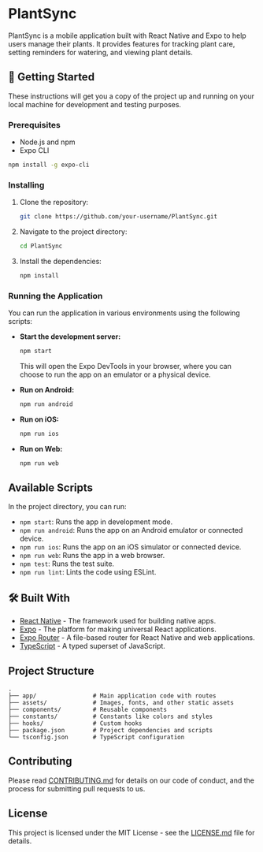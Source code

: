 # PlantSync

PlantSync is a mobile application built with React Native and Expo to help users manage their plants. It provides features for tracking plant care, setting reminders for watering, and viewing plant details.

## 🚀 Getting Started

These instructions will get you a copy of the project up and running on your local machine for development and testing purposes.

### Prerequisites

- Node.js and npm
- Expo CLI

```bash
npm install -g expo-cli
```

### Installing

1. Clone the repository:
   ```bash
   git clone https://github.com/your-username/PlantSync.git
   ```
2. Navigate to the project directory:
   ```bash
   cd PlantSync
   ```
3. Install the dependencies:
   ```bash
   npm install
   ```

### Running the Application

You can run the application in various environments using the following scripts:

- **Start the development server:**
  ```bash
  npm start
  ```
  This will open the Expo DevTools in your browser, where you can choose to run the app on an emulator or a physical device.

- **Run on Android:**
  ```bash
  npm run android
  ```

- **Run on iOS:**
  ```bash
  npm run ios
  ```

- **Run on Web:**
  ```bash
  npm run web
  ```

## Available Scripts

In the project directory, you can run:

- `npm start`: Runs the app in development mode.
- `npm run android`: Runs the app on an Android emulator or connected device.
- `npm run ios`: Runs the app on an iOS simulator or connected device.
- `npm run web`: Runs the app in a web browser.
- `npm test`: Runs the test suite.
- `npm run lint`: Lints the code using ESLint.

## 🛠️ Built With

- [React Native](https://reactnative.dev/) - The framework used for building native apps.
- [Expo](https://expo.dev/) - The platform for making universal React applications.
- [Expo Router](https://expo.github.io/router/) - A file-based router for React Native and web applications.
- [TypeScript](https.www.typescriptlang.org/) - A typed superset of JavaScript.

## Project Structure

```
.
├── app/                # Main application code with routes
├── assets/             # Images, fonts, and other static assets
├── components/         # Reusable components
├── constants/          # Constants like colors and styles
├── hooks/              # Custom hooks
├── package.json        # Project dependencies and scripts
└── tsconfig.json       # TypeScript configuration
```

## Contributing

Please read [CONTRIBUTING.md](CONTRIBUTING.md) for details on our code of conduct, and the process for submitting pull requests to us.

## License

This project is licensed under the MIT License - see the [LICENSE.md](LICENSE.md) file for details.